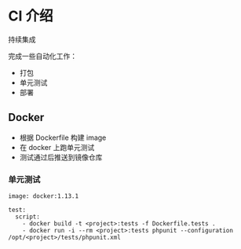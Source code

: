 # CI 介绍 

持续集成

完成一些自动化工作：
- 打包
- 单元测试
- 部署

## Docker

- 根据 Dockerfile 构建 image
- 在 docker 上跑单元测试 
- 测试通过后推送到镜像仓库

### 单元测试

```
image: docker:1.13.1

test:
  script:
    - docker build -t <project>:tests -f Dockerfile.tests . 
    - docker run -i --rm <project>:tests phpunit --configuration /opt/<project>/tests/phpunit.xml
```

